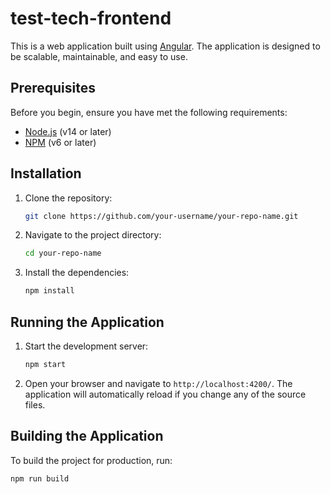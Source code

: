 # test-tech-frontend

This is a web application built using [Angular](https://angular.io/). The application is designed to be scalable, maintainable, and easy to use.

## Prerequisites

Before you begin, ensure you have met the following requirements:

- [Node.js](https://nodejs.org/) (v14 or later)
- [NPM](https://www.npmjs.com/) (v6 or later)

## Installation

1. Clone the repository:

    ```bash
    git clone https://github.com/your-username/your-repo-name.git
    ```

2. Navigate to the project directory:

    ```bash
    cd your-repo-name
    ```

3. Install the dependencies:

    ```bash
    npm install
    ```

## Running the Application

1. Start the development server:

    ```bash
    npm start
    ```

2. Open your browser and navigate to `http://localhost:4200/`. The application will automatically reload if you change any of the source files.

## Building the Application

To build the project for production, run:

```bash
npm run build
